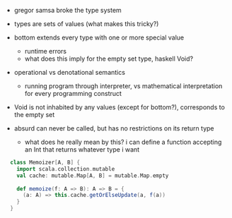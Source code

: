 - gregor samsa broke the type system
- types are sets of values (what makes this tricky?)
- bottom extends every type with one or more special value
	- runtime errors
	- what does this imply for the empty set type, haskell Void?

- operational vs denotational semantics
	- running program through interpreter, vs mathematical interpretation for every programming construct

- Void is not inhabited by any values (except for bottom?), corresponds to the empty set

- absurd can never be called, but has no restrictions on its return type
	- what does he really mean by this? i can define a function accepting an Int that returns whatever type i want


```scala
  class Memoizer[A, B] {
    import scala.collection.mutable
    val cache: mutable.Map[A, B] = mutable.Map.empty
    
    def memoize(f: A => B): A => B = {
      (a: A) => this.cache.getOrElseUpdate(a, f(a))
    }
  }
```
	
	

